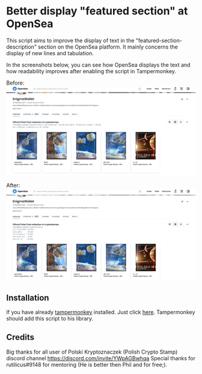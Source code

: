 # Better display "featured section" at OpenSea

This script aims to improve the display of text in the "featured-section-description" section on the OpenSea platform. It mainly concerns the display of new lines and tabulation.

In the screenshots below, you can see how OpenSea displays the text and how readability improves after enabling the script in Tampermonkey.

Before:
![before](screenshots/before.jpg?raw=true "before")

After:
![after](screenshots/after.jpg?raw=true "after")

## Installation
If you have already [tampermonkey](https://tampermonkey.net/index.php ) installed. Just click [here](https://raw.githubusercontent.com/kolos666/Better-featured-section-display-at-OpenSea/main/better.opensea.js). Tampermonkey should add this script to his library.

## Credits

Big thanks for all user of Polski Kryptoznaczek (Polish Crypto Stamp) discord channel https://discord.com/invite/YWpAGBwhqa
Special thanks for rutilicus#9148 for mentoring (He is better then Phil and for free;).
